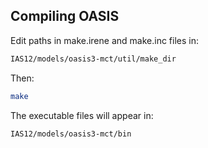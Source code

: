 ## Compiling OASIS

Edit paths in make.irene and make.inc files in:

```bash
IAS12/models/oasis3-mct/util/make_dir
```

Then:

```bash
make
```

The executable files will appear in:

```bash
IAS12/models/oasis3-mct/bin
```

